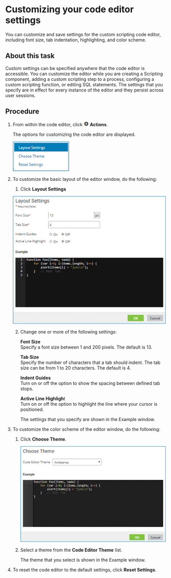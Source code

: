 # Customizing your code editor settings

<head>
  <meta name="guidename" content="Integration"/>
  <meta name="context" content="GUID-f2255377-2a5d-4a41-a2f3-2fc33c8d8392"/>
</head>


You can customize and save settings for the custom scripting code editor, including font size, tab indentation, highlighting, and color scheme.

## About this task

Custom settings can be specified anywhere that the code editor is accessible. You can customize the editor while you are creating a Scripting component, adding a custom scripting step to a process, configuring a custom scripting function, or editing SQL statements. The settings that you specify are in effect for every instance of the editor and they persist across user sessions.

## Procedure

1.  From within the code editor, click **![icon](../Images/main-ic-gear-black-16_cdde83e4-a176-436a-86ca-1fe4937e3085.jpg) Actions**.

    The options for customizing the code editor are displayed.

    ![Code Editor Dropdown](../Images/build-db-code-editor-actions.jpg)

2.  To customize the basic layout of the editor window, do the following:

    1.  Click **Layout Settings**

    ![Layout Sttings dialog](../Images/build-db-code-editor-layout-settings.jpg)

    2.  Change one or more of the following settings:

        **Font Size**   
        Specify a font size between 1 and 200 pixels. The default is 13.

        **Tab Size**   
        Specify the number of characters that a tab should indent. The tab size can be from 1 to 20 characters. The default is 4.

        **Indent Guides**   
        Turn on or off the option to show the spacing between defined tab stops.

        **Active Line Highligh**t   
        Turn on or off the option to highlight the line where your cursor is positioned.

        The settings that you specify are shown in the Example window.

3.  To customize the color scheme of the editor window, do the following:

    1.  Click **Choose Theme**.

        ![Choose Theme Dialog](../Images/build-db-code-editor-choose-theme.jpg)

    2.  Select a theme from the **Code Editor Theme** list.

        The theme that you select is shown in the Example window.

4.  To reset the code editor to the default settings, click **Reset Settings**.
